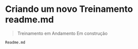 # Criando um novo Treinamento readme.md

> Treinamento em Andamento
> Em construção

```
Readme.md
```
